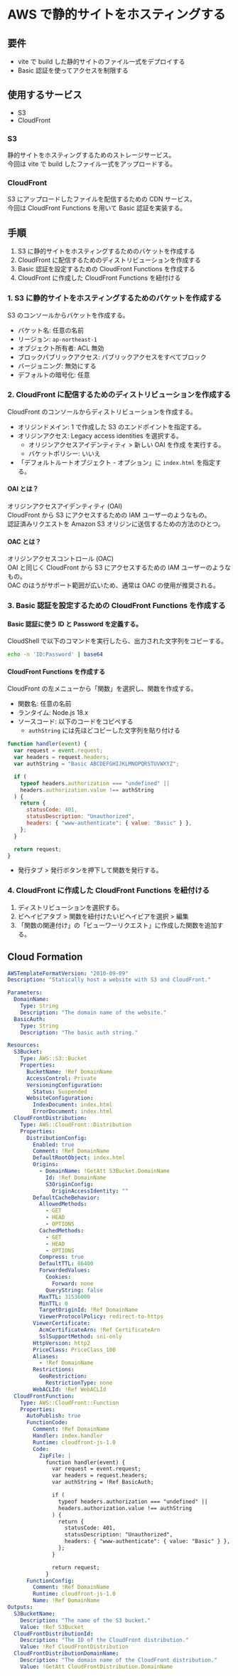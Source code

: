 # AWS で静的サイトをホスティングする

## 要件

- vite で build した静的サイトのファイル一式をデプロイする
- Basic 認証を使ってアクセスを制限する

## 使用するサービス

- S3
- CloudFront

### S3

静的サイトをホスティングするためのストレージサービス。  
今回は vite で build したファイル一式をアップロードする。

### CloudFront

S3 にアップロードしたファイルを配信するための CDN サービス。  
今回は CloudFront Functions を用いて Basic 認証を実装する。

## 手順

1. S3 に静的サイトをホスティングするためのバケットを作成する
2. CloudFront に配信するためのディストリビューションを作成する
3. Basic 認証を設定するための CloudFront Functions を作成する
4. CloudFront に作成した CloudFront Functions を紐付ける

### 1. S3 に静的サイトをホスティングするためのバケットを作成する

S3 のコンソールからバケットを作成する。

- バケット名: 任意の名前
- リージョン: `ap-northeast-1`
- オブジェクト所有者: ACL 無効
- ブロックパブリックアクセス: パブリックアクセスをすべてブロック
- バージョニング: 無効にする
- デフォルトの暗号化: 任意

### 2. CloudFront に配信するためのディストリビューションを作成する

CloudFront のコンソールからディストリビューションを作成する。

- オリジンドメイン: 1 で作成した S3 のエンドポイントを指定する。
- オリジンアクセス: Legacy access identities を選択する。
  - オリジンアクセスアイデンティティ > 新しい OAI を作成 を実行する。
  - バケットポリシー: いいえ
- 「デフォルトルートオブジェクト - オプション」に `index.html` を指定する。

#### OAI とは？

オリジンアクセスアイデンティティ (OAI)  
CloudFront から S3 にアクセスするための IAM ユーザーのようなもの。  
認証済みリクエストを Amazon S3 オリジンに送信するための方法のひとつ。

#### OAC とは？

オリジンアクセスコントロール (OAC)  
OAI と同じく CloudFront から S3 にアクセスするための IAM ユーザーのようなもの。  
OAC のほうがサポート範囲が広いため、通常は OAC の使用が推奨される。

### 3. Basic 認証を設定するための CloudFront Functions を作成する

#### Basic 認証に使う ID と Password を定義する。

CloudShell で以下のコマンドを実行したら、出力された文字列をコピーする。

```sh
echo -n 'ID:Password' | base64
```

#### CloudFront Functions を作成する

CloudFront の左メニューから「関数」を選択し、関数を作成する。

- 関数名: 任意の名前
- ランタイム: Node.js 18.x
- ソースコード: 以下のコードをコピペする
  - `authString` には先ほどコピーした文字列を貼り付ける

```js
function handler(event) {
  var request = event.request;
  var headers = request.headers;
  var authString = "Basic ABCDEFGHIJKLMNOPQRSTUVWXYZ";

  if (
    typeof headers.authorization === "undefined" ||
    headers.authorization.value !== authString
  ) {
    return {
      statusCode: 401,
      statusDescription: "Unauthorized",
      headers: { "www-authenticate": { value: "Basic" } },
    };
  }

  return request;
}
```

- 発行タブ > 発行ボタンを押下して関数を発行する。

### 4. CloudFront に作成した CloudFront Functions を紐付ける

1. ディストリビューションを選択する。
2. ビヘイビアタブ > 関数を紐付けたいビヘイビアを選択 > 編集
3. 「関数の関連付け」の「ビューワーリクエスト」に作成した関数を追加する。

## Cloud Formation

```yaml
AWSTemplateFormatVersion: "2010-09-09"
Description: "Statically host a website with S3 and CloudFront."

Parameters:
  DomainName:
    Type: String
    Description: "The domain name of the website."
  BasicAuth:
    Type: String
    Description: "The basic auth string."

Resources:
  S3Bucket:
    Type: AWS::S3::Bucket
    Properties:
      BucketName: !Ref DomainName
      AccessControl: Private
      VersioningConfiguration:
        Status: Suspended
      WebsiteConfiguration:
        IndexDocument: index.html
        ErrorDocument: index.html
  CloudFrontDistribution:
    Type: AWS::CloudFront::Distribution
    Properties:
      DistributionConfig:
        Enabled: true
        Comment: !Ref DomainName
        DefaultRootObject: index.html
        Origins:
          - DomainName: !GetAtt S3Bucket.DomainName
            Id: !Ref DomainName
            S3OriginConfig:
              OriginAccessIdentity: ""
        DefaultCacheBehavior:
          AllowedMethods:
            - GET
            - HEAD
            - OPTIONS
          CachedMethods:
            - GET
            - HEAD
            - OPTIONS
          Compress: true
          DefaultTTL: 86400
          ForwardedValues:
            Cookies:
              Forward: none
            QueryString: false
          MaxTTL: 31536000
          MinTTL: 0
          TargetOriginId: !Ref DomainName
          ViewerProtocolPolicy: redirect-to-https
        ViewerCertificate:
          AcmCertificateArn: !Ref CertificateArn
          SslSupportMethod: sni-only
        HttpVersion: http2
        PriceClass: PriceClass_100
        Aliases:
          - !Ref DomainName
        Restrictions:
          GeoRestriction:
            RestrictionType: none
        WebACLId: !Ref WebACLId
  CloudFrontFunction:
    Type: AWS::CloudFront::Function
    Properties:
      AutoPublish: true
      FunctionCode:
        Comment: !Ref DomainName
        Handler: index.handler
        Runtime: cloudfront-js-1.0
        Code:
          ZipFile: |
            function handler(event) {
              var request = event.request;
              var headers = request.headers;
              var authString = !Ref BasicAuth;

              if (
                typeof headers.authorization === "undefined" ||
                headers.authorization.value !== authString
              ) {
                return {
                  statusCode: 401,
                  statusDescription: "Unauthorized",
                  headers: { "www-authenticate": { value: "Basic" } },
                };
              }

              return request;
            }
      FunctionConfig:
        Comment: !Ref DomainName
        Runtime: cloudfront-js-1.0
        Name: !Ref DomainName
Outputs:
  S3BucketName:
    Description: "The name of the S3 bucket."
    Value: !Ref S3Bucket
  CloudFrontDistributionId:
    Description: "The ID of the CloudFront distribution."
    Value: !Ref CloudFrontDistribution
  CloudFrontDistributionDomainName:
    Description: "The domain name of the CloudFront distribution."
    Value: !GetAtt CloudFrontDistribution.DomainName
```
